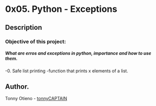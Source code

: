 # 0x05. Python - Exceptions

## Description

### Objective of this project:

##### What are erros and exceptions in python, importance and how to use them.

-0. Safe list printing
 -function that prints x elements of a list.


## Author.
Tonny Otieno - [tonnyCAPTAIN](https://github.com/tonnyCAPTAIN/)
